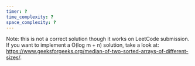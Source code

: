 ```yaml
---
timer: ?
time_complexity: ?
space_complexity: ?
---
```


Note: this is not a correct solution though it works on LeetCode submission. If you want to implement a O(log m + n) solution, take a look at: https://www.geeksforgeeks.org/median-of-two-sorted-arrays-of-different-sizes/.
